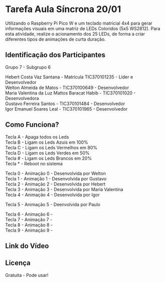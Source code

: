 # Tarefa Aula Síncrona 20/01

Utilizando o Raspberry Pi Pico W e um teclado matricial 4x4 para gerar informações visuais em uma matriz de LEDs Coloridos (5x5 WS2812). Para esta atividade, realize o acionamento dos 25 LEDs, de forma a criar diferentes tipos de animações de curta duração.

## Identificação dos Participantes

Grupo 7 - Subgrupo 6

Hebert Costa Vaz Santana - Matrícula TIC370101235 - Líder e Desenvolvedor  
Welton Almeida de Matos - TIC370100649 - Desenvolvedor  
Maria Valentina da Luz Mattos Baracat Habib - TIC370101020 - Desenvolvedora  
Gustavo Ferreira Santos - TIC370101484 - Desenvolvedor  
Igor Emanuel Soares Leal - TIC370101965 - Desenvolvedor  

## Como Funciona?

Tecla A - Apaga todos os Leds  
Tecla B - Ligam os Leds Azuis em 100%  
Tecla C - Ligam os Leds Vermelhos em 80%  
Tecla D - Ligam os Leds Verdes em 50%  
Tecla # - Ligam os Leds Brancos em 20%  
Tecla * - Reboot no sistema  

Tecla 0 - Animação 0 - Desenvolvida por Welton  
Tecla 1 - Animação 1 - Desenvolvida por Gustavo  
Tecla 2 - Animação 2 - Desenvolvida por Hebert  
Tecla 3 - Animação 3 - Desenvolvida por Maria Valentina  
Tecla 4 - Animação 4 - Desenvolvida por Igor  

Tecla 5 - Animação 5 - Deenvolvida por Paulo

Tecla 6 - Animação 6 -  
Tecla 7 - Animação 7 -  
Tecla 8 - Animação 8 -  
Tecla 9 - Animação 9 -  


## Link do Vídeo


## Licença

Gratuita - Pode usar!
